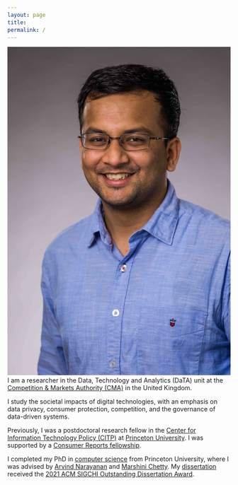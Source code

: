 ```yaml
---
layout: page
title:
permalink: /
---
```


<p><img src="/files/pic_Fotor.png" id="mug-shot" alt="mug-shot"/> I am a researcher in the Data, Technology and Analytics (DaTA) unit at the <a href="https://www.gov.uk/government/organisations/competition-and-markets-authority">Competition & Markets Authority (CMA)</a> in the United Kingdom.</p>

<p>I study the societal impacts of digital technologies, with an emphasis on data privacy, consumer protection, competition, and the governance of data-driven systems.</p>

<p>Previously, I was a postdoctoral research fellow in the <a href="http://citp.princeton.edu">Center for Information Technology Policy (CITP)</a> at <a href="http://princeton.edu">Princeton University</a>. I was supported by a <a href="https://digital-lab.consumerreports.org/fellows/">Consumer Reports fellowship</a>.</p>

<p>I completed my PhD in <a href="https://www.cs.princeton.edu/">computer science</a> from Princeton University, where I was advised by <a href="http://randomwalker.info">Arvind Narayanan</a> and <a href="http://marshini.net">Marshini Chetty</a>. My <a href="https://dataspace.princeton.edu/handle/88435/dsp012f75rc09f">dissertation</a> received the <a href="https://sigchi.org/awards/sigchi-award-recipients/2021-sigchi-awards/" target="_blank">2021 ACM SIGCHI Outstanding Dissertation Award</a>.</p>
